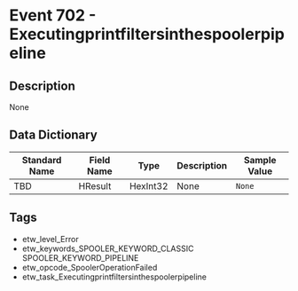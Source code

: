 # Event 702 - Executingprintfiltersinthespoolerpipeline

## Description
None

## Data Dictionary
|Standard Name|Field Name|Type|Description|Sample Value|
|---|---|---|---|---|
|TBD|HResult|HexInt32|None|`None`|

## Tags
* etw_level_Error
* etw_keywords_SPOOLER_KEYWORD_CLASSIC SPOOLER_KEYWORD_PIPELINE
* etw_opcode_SpoolerOperationFailed
* etw_task_Executingprintfiltersinthespoolerpipeline